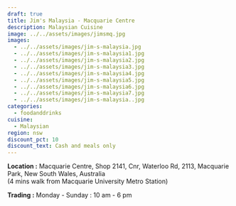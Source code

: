 ```yaml
---
draft: true
title: Jim's Malaysia - Macquarie Centre
description: Malaysian Cuisine
image: ../../assets/images/jimsmq.jpg
images:
  - ../../assets/images/jim-s-malaysia.jpg
  - ../../assets/images/jim-s-malaysia1.jpg
  - ../../assets/images/jim-s-malaysia2.jpg
  - ../../assets/images/jim-s-malaysia3.jpg
  - ../../assets/images/jim-s-malaysia4.jpg
  - ../../assets/images/jim-s-malaysia5.jpg
  - ../../assets/images/jim-s-malaysia6.jpg
  - ../../assets/images/jim-s-malaysia7.jpg
  - ../../assets/images/jim-s-malaysia..jpg
categories:
  - foodanddrinks
cuisine:
  - Malaysian
region: nsw
discount_pct: 10
discount_text: Cash and meals only
---
```


**Location :** Macquarie Centre, Shop 2141, Cnr, Waterloo Rd, 2113, Macquarie Park, New South Wales, Australia\
(4 mins walk from Macquarie University Metro Station)

**Trading :** Monday - Sunday : 10 am - 6 pm
